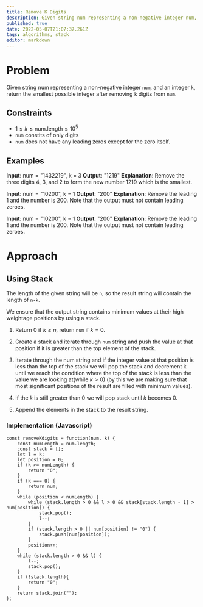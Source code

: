```yaml
---
title: Remove K Digits
description: Given string num representing a non-negative integer num, and an integer k, return the smallest possible integer after removing k digits from num.
published: true
date: 2022-05-07T21:07:37.261Z
tags: algorithms, stack
editor: markdown
---
```


# Problem
Given string num representing a non-negative integer `num`, and an integer `k`, return the smallest possible integer after removing `k` digits from `num`.
## Constraints
- $1 \le k \le \text{num.length} \le 10^5$
- `num` constits of only digits
- `num` does not have any leading zeros except for the zero itself.

## Examples
**Input**: num = "1432219", k = 3
**Output**: "1219"
**Explanation**: Remove the three digits 4, 3, and 2 to form the new number 1219 which is the smallest.

**Input**: num = "10200", k = 1
**Output**: "200"
**Explanation**: Remove the leading 1 and the number is 200. Note that the output must not contain leading zeroes.

**Input**: num = "10200", k = 1
**Output**: "200"
**Explanation**: Remove the leading 1 and the number is 200. Note that the output must not contain leading zeroes.

# Approach
## Using Stack
The length of the given string will be `n`, so the result string will contain the length of `n-k`.

We ensure that the output string contains minimum values at their high weightage positions by using a stack.

1. Return $0$ if $k \ge n$, return `num` if $k=0$.

2. Create a stack and iterate through `num` string and push the value at that position if it is greater than the top element of the stack.

3. Iterate through the num string and if the integer value at that position is less than the top of the stack we will pop the stack and decrement k until we reach the condition where the top of the stack is less than the value we are looking at(while $k>0$) (by this we are making sure that most significant positions of the result are filled with minimum values).

4. If the $k$ is still greater than $0$ we will pop stack until $k$ becomes $0$.
5. Append the elements in the stack to the result string.

### Implementation (Javascript)
```
const removeKdigits = function(num, k) {
    const numLength = num.length;
    const stack = [];
    let l = k;
    let position = 0;
    if (k >= numLength) {
        return "0";
    }
    if (k === 0) {
        return num;
    }
    while (position < numLength) {
        while (stack.length > 0 && l > 0 && stack[stack.length - 1] > num[position]) {
            stack.pop();
            l--;
        }
        if (stack.length > 0 || num[position] != "0") {
            stack.push(num[position]);
        }
        position++;
    }
    while (stack.length > 0 && l) {
        l--;
        stack.pop();
    }
    if (!stack.length){
        return "0";
    }
    return stack.join("");
};

```